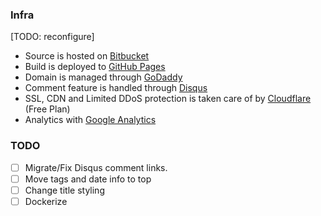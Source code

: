 ### Infra ###

[TODO: reconfigure]
- Source is hosted on [Bitbucket](https://bitbucket.org/)
- Build is deployed to [GitHub Pages](https://pages.github.com/)
- Domain is managed through [GoDaddy](https://godaddy.com/)
- Comment feature is handled through [Disqus](https://disqus.com/)
- SSL, CDN and Limited DDoS protection is taken care of by [Cloudflare](https://www.cloudflare.com/welcome) (Free Plan)
- Analytics with [Google Analytics](https://analytics.google.com/)

### TODO ###

- [ ] Migrate/Fix Disqus comment links.
- [ ] Move tags and date info to top
- [ ] Change title styling
- [ ] Dockerize
